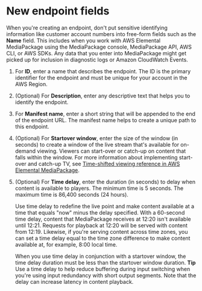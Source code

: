 # New endpoint fields<a name="endpoints-smooth-new"></a>

When you're creating an endpoint, don't put sensitive identifying information like customer account numbers into free\-form fields such as the **Name** field\. This includes when you work with AWS Elemental MediaPackage using the MediaPackage console, MediaPackage API, AWS CLI, or AWS SDKs\. Any data that you enter into MediaPackage might get picked up for inclusion in diagnostic logs or Amazon CloudWatch Events\.

1. For **ID**, enter a name that describes the endpoint\. The ID is the primary identifier for the endpoint and must be unique for your account in the AWS Region\.

1. \(Optional\) For **Description**, enter any descriptive text that helps you to identify the endpoint\. 

1. For **Manifest name**, enter a short string that will be appended to the end of the endpoint URL\. The manifest name helps to create a unique path to this endpoint\.

1. \(Optional\) For **Startover window**, enter the size of the window \(in seconds\) to create a window of the live stream that's available for on\-demand viewing\. Viewers can start\-over or catch\-up on content that falls within the window\. For more information about implementing start\-over and catch\-up TV, see [Time\-shifted viewing reference in AWS Elemental MediaPackage](time-shifted.md)\.

1. \(Optional\) For **Time delay**, enter the duration \(in seconds\) to delay when content is available to players\. The minimum time is 5 seconds\. The maximum time is 86,400 seconds \(24 hours\)\.

   Use time delay to redefine the live point and make content available at a time that equals "now" minus the delay specified\. With a 60\-second time delay, content that MediaPackage receives at 12:20 isn't available until 12:21\. Requests for playback at 12:20 will be served with content from 12:19\. Likewise, if you're serving content across time zones, you can set a time delay equal to the time zone difference to make content available at, for example, 8:00 local time\.

   When you use time delay in conjunction with a startover window, the time delay duration must be less than the startover window duration\.
**Tip**  
Use a time delay to help reduce buffering during input switching when you're using input redundancy with short output segments\. Note that the delay can increase latency in content playback\.